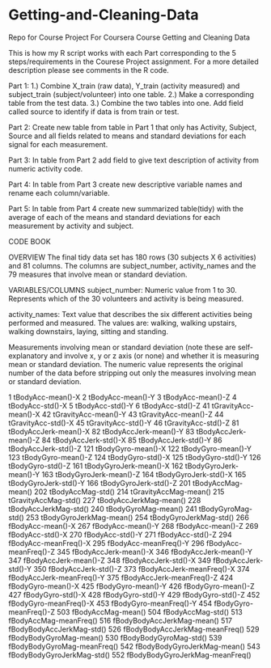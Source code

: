 # Getting-and-Cleaning-Data
Repo for Course Project For Coursera Course Getting and Cleaning Data


This is how my R script works with each Part corresponding to the 5 steps/requirements in the Courese Project assignment.  For a more detailed description please see comments in the R code.

Part 1:
1.)	Combine X_train  (raw data), Y_train (activity measured) and subject_train (subject/volunteer) into one table.
2.)	Make a corresponding  table from the test data. 
3.)	Combine the two tables into one.  Add field called source to identify if data is from train or test.

Part 2:
Create new table from table in Part 1 that only has Activity, Subject, Source and all fields related to means and standard deviations for each signal for each measurement.

Part 3:
In table from Part 2 add field to give text description of activity from numeric activity code.

Part 4:
In table from Part 3 create new descriptive variable names and rename each column/variable.

Part 5:
In table from Part 4 create new summarized table(tidy) with the average of each of the means and standard deviations for each measurement by activity and subject.

CODE BOOK

OVERVIEW
The final tidy data set has 180 rows (30 subjects X 6 activities) and 81 columns.  The columns are subject_number, activity_names and the 79 measures that involve mean or standard deviation.

VARIABLES/COLUMNS
subject_number: Numeric value from 1 to 30.  Represents which of the 30 volunteers and activity is being measured.

activity_names: Text value that describes the six different activities being performed and measured.  The values are: walking, walking upstairs, walking downstairs, laying, sitting and standing.

Measurements involving mean or standard deviation (note these are self-explanatory and involve x, y or z axis (or none) and 
whether it is measuring mean or standard deviation.  The numeric value represents the original number of the data before stripping out only the measures involving mean or standard deviation.

1 tBodyAcc-mean()-X
2 tBodyAcc-mean()-Y
3 tBodyAcc-mean()-Z
4 tBodyAcc-std()-X
5 tBodyAcc-std()-Y
6 tBodyAcc-std()-Z
41 tGravityAcc-mean()-X
42 tGravityAcc-mean()-Y
43 tGravityAcc-mean()-Z
44 tGravityAcc-std()-X
45 tGravityAcc-std()-Y
46 tGravityAcc-std()-Z
81 tBodyAccJerk-mean()-X
82 tBodyAccJerk-mean()-Y
83 tBodyAccJerk-mean()-Z
84 tBodyAccJerk-std()-X
85 tBodyAccJerk-std()-Y
86 tBodyAccJerk-std()-Z
121 tBodyGyro-mean()-X
122 tBodyGyro-mean()-Y
123 tBodyGyro-mean()-Z
124 tBodyGyro-std()-X
125 tBodyGyro-std()-Y
126 tBodyGyro-std()-Z
161 tBodyGyroJerk-mean()-X
162 tBodyGyroJerk-mean()-Y
163 tBodyGyroJerk-mean()-Z
164 tBodyGyroJerk-std()-X
165 tBodyGyroJerk-std()-Y
166 tBodyGyroJerk-std()-Z
201 tBodyAccMag-mean()
202 tBodyAccMag-std()
214 tGravityAccMag-mean()
215 tGravityAccMag-std()
227 tBodyAccJerkMag-mean()
228 tBodyAccJerkMag-std()
240 tBodyGyroMag-mean()
241 tBodyGyroMag-std()
253 tBodyGyroJerkMag-mean()
254 tBodyGyroJerkMag-std()
266 fBodyAcc-mean()-X
267 fBodyAcc-mean()-Y
268 fBodyAcc-mean()-Z
269 fBodyAcc-std()-X
270 fBodyAcc-std()-Y
271 fBodyAcc-std()-Z
294 fBodyAcc-meanFreq()-X
295 fBodyAcc-meanFreq()-Y
296 fBodyAcc-meanFreq()-Z
345 fBodyAccJerk-mean()-X
346 fBodyAccJerk-mean()-Y
347 fBodyAccJerk-mean()-Z
348 fBodyAccJerk-std()-X
349 fBodyAccJerk-std()-Y
350 fBodyAccJerk-std()-Z
373 fBodyAccJerk-meanFreq()-X
374 fBodyAccJerk-meanFreq()-Y
375 fBodyAccJerk-meanFreq()-Z
424 fBodyGyro-mean()-X
425 fBodyGyro-mean()-Y
426 fBodyGyro-mean()-Z
427 fBodyGyro-std()-X
428 fBodyGyro-std()-Y
429 fBodyGyro-std()-Z
452 fBodyGyro-meanFreq()-X
453 fBodyGyro-meanFreq()-Y
454 fBodyGyro-meanFreq()-Z
503 fBodyAccMag-mean()
504 fBodyAccMag-std()
513 fBodyAccMag-meanFreq()
516 fBodyBodyAccJerkMag-mean()
517 fBodyBodyAccJerkMag-std()
526 fBodyBodyAccJerkMag-meanFreq()
529 fBodyBodyGyroMag-mean()
530 fBodyBodyGyroMag-std()
539 fBodyBodyGyroMag-meanFreq()
542 fBodyBodyGyroJerkMag-mean()
543 fBodyBodyGyroJerkMag-std()
552 fBodyBodyGyroJerkMag-meanFreq()

